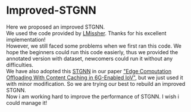# Improved-STGNN
Here we proposed an improved STGNN. <br>
We used the code provided by [LMissher](https://github.com/LMissher/STGNN). Thanks for his excellent implementation! <br>
However, we still faced some problems when we first ran this code. We hope the beginners could run this code easierly, thus we provided the annotated version with dataset, newcomers could run it without any difficulties. <br>
We have also adopted this [STGNN](https://ieeexplore.ieee.org/document/9551450) in our paper ["Edge Computation Offloading With Content Caching in 6G-Enabled IoV"](https://ieeexplore.ieee.org/document/10034418), but we just used it with minor modification. So we are trying our best to rebuild an improved STGNN. <br>
Now i am working hard to improve the performance of STGNN. I wish i could manage it! 
